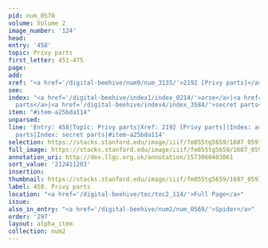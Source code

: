 ```yaml
---
pid: num_0570
volume: Volume 2
image_number: '124'
head:
entry: '458'
topic: Privy parts
first_letter: 451-475
page:
add:
xref: "<a href='/digital-beehive/num9/num_3135/'>2192 [Privy parts]</a>"
see:
index: "<a href='/digital-beehive/index1/index_0214/'>arse</a>|<a href='/digital-beehive/index4/index_3168/'>privy
  parts</a>|<a href='/digital-beehive/index4/index_3584/'>secret parts</a>"
item: "#item-a25bda114"
unparsed:
line: 'Entry: 458|Topic: Privy parts|Xref: 2192 [Privy parts]|Index: arse|Index: privy
  parts|Index: secret parts|#item-a25bda114'
selection: https://stacks.stanford.edu/image/iiif/fm855tg5659/1607_0591/881,1203,2893,429/full/0/default.jpg
full_image: https://stacks.stanford.edu/image/iiif/fm855tg5659/1607_0591/full/full/0/default.jpg
annotation_uri: http://dev.llgc.org.uk/annotation/1573060403061
sort_value: '212411203'
insertion:
thumbnail: https://stacks.stanford.edu/image/iiif/fm855tg5659/1607_0591/881,1203,600,180/250,/0/default.jpg
label: 458. Privy parts
location: "<a href='/digital-beehive/toc/toc2_114/'>Full Page</a>"
issue:
also_in_entry: "<a href='/digital-beehive/num2/num_0569/'>Spider</a>"
order: '297'
layout: alpha_item
collection: num2
---
```

